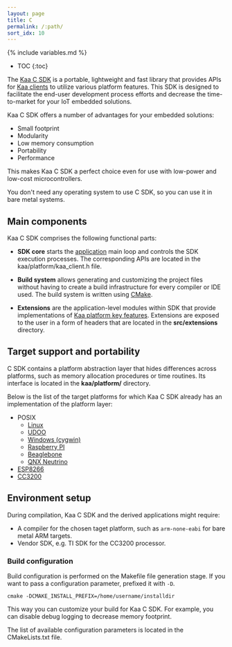 ```yaml
---
layout: page
title: C
permalink: /:path/
sort_idx: 10
---
```


{% include variables.md %}

* TOC
{:toc}

The [Kaa C SDK]({{root_url}}Glossary/#endpoint-sdk) is a portable, lightweight and fast library that provides APIs for [Kaa clients]({{root_url}}Glossary/#kaa-client) to utilize various platform features.
This SDK is designed to facilitate the end-user development process efforts and decrease the time-to-market for your IoT embedded solutions.

Kaa C SDK offers a number of advantages for your embedded solutions:

- Small footprint
- Modularity
- Low memory consumption
- Portability
- Performance

This makes Kaa C SDK a perfect choice even for use with low-power and low-cost microcontrollers.

You don't need any operating system to use C SDK, so you can use it in bare metal systems.

## Main components

Kaa C SDK comprises the following functional parts:

- **SDK core** starts the [application]({{root_url}}Glossary/#kaa-application) main loop and controls the SDK execution processes.
The corresponding APIs are located in the kaa/platform/kaa_client.h file.

- **Build system** allows generating and customizing the project files without having to create a build infrastructure for every compiler or IDE used.
The build system is written using [CMake](https://cmake.org/).

- **Extensions** are the application-level modules within SDK that provide implementations of [Kaa platform key features]({{root_url}}Programming-guide/Key-platform-features/).
Extensions are exposed to the user in a form of headers that are located in the **src/extensions** directory.

## Target support and portability

C SDK contains a platform abstraction layer that hides differences across platforms, such as memory allocation procedures or time routines.
Its interface is located in the **kaa/platform/** directory.

Below is the list of the target platforms for which Kaa C SDK already has an implementation of the platform layer:

- POSIX
    - [Linux]({{root_url}}Programming-guide/Using-Kaa-endpoint-SDKs/C/SDK-Linux/)
    - [UDOO]({{root_url}}Programming-guide/Using-Kaa-endpoint-SDKs/C/SDK-UDOO/)
    - [Windows (cygwin)]({{root_url}}Programming-guide/Using-Kaa-endpoint-SDKs/C/SDK-Windows)
    - [Raspberry PI]({{root_url}}Programming-guide/Using-Kaa-endpoint-SDKs/C/SDK-RPi/)
    - [Beaglebone]({{root_url}}Programming-guide/Using-Kaa-endpoint-SDKs/C/SDK-Beaglebone/)
    - [QNX Neutrino]({{root_url}}Programming-guide/Using-Kaa-endpoint-SDKs/C/SDK-QNX-Neutrino/)
- [ESP8266]({{root_url}}Programming-guide/Using-Kaa-endpoint-SDKs/C/SDK-ESP8266/)
- [CC3200]({{root_url}}Programming-guide/Using-Kaa-endpoint-SDKs/C/SDK-TI-CC3200/)

## Environment setup

During compilation, Kaa C SDK and the derived applications might require:

 - A compiler for the chosen taget platform, such as `arm-none-eabi` for bare metal ARM targets.
 - Vendor SDK, e.g. TI SDK for the CC3200 processor.

### Build configuration

Build configuration is performed on the Makefile file generation stage.
If you want to pass a configuration parameter, prefixed it with `-D`.

    cmake -DCMAKE_INSTALL_PREFIX=/home/username/installdir

This way you can customize your build for Kaa C SDK.
For example, you can disable debug logging to decrease memory footprint.

The list of available configuration parameters is located in the CMakeLists.txt file.
